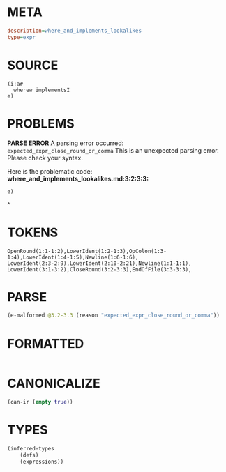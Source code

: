# META
~~~ini
description=where_and_implements_lookalikes
type=expr
~~~
# SOURCE
~~~roc
(i:a#
  wherew implementsI
e)
~~~
# PROBLEMS
**PARSE ERROR**
A parsing error occurred: `expected_expr_close_round_or_comma`
This is an unexpected parsing error. Please check your syntax.

Here is the problematic code:
**where_and_implements_lookalikes.md:3:2:3:3:**
```roc
e)
```
 ^


# TOKENS
~~~zig
OpenRound(1:1-1:2),LowerIdent(1:2-1:3),OpColon(1:3-1:4),LowerIdent(1:4-1:5),Newline(1:6-1:6),
LowerIdent(2:3-2:9),LowerIdent(2:10-2:21),Newline(1:1-1:1),
LowerIdent(3:1-3:2),CloseRound(3:2-3:3),EndOfFile(3:3-3:3),
~~~
# PARSE
~~~clojure
(e-malformed @3.2-3.3 (reason "expected_expr_close_round_or_comma"))
~~~
# FORMATTED
~~~roc

~~~
# CANONICALIZE
~~~clojure
(can-ir (empty true))
~~~
# TYPES
~~~clojure
(inferred-types
	(defs)
	(expressions))
~~~
